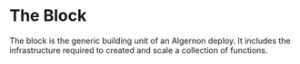 # The Block
The block is the generic building unit of an Algernon deploy. It includes the infrastructure required to 
created and scale a collection of functions.